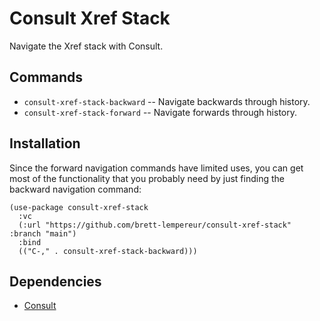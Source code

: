 # Consult Xref Stack

Navigate the Xref stack with Consult.

## Commands

* `consult-xref-stack-backward` -- Navigate backwards through history.
* `consult-xref-stack-forward` -- Navigate forwards through history.

## Installation

Since the forward navigation commands have limited uses, you can get most of
the functionality that you probably need by just finding the backward
navigation command:

```emacs-lisp
(use-package consult-xref-stack
  :vc
  (:url "https://github.com/brett-lempereur/consult-xref-stack" :branch "main")
  :bind
  (("C-," . consult-xref-stack-backward)))
```

## Dependencies

* [Consult](https://github.com/minad/consult)
